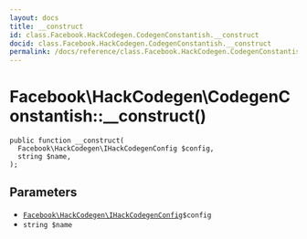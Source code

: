 ```yaml
---
layout: docs
title: __construct
id: class.Facebook.HackCodegen.CodegenConstantish.__construct
docid: class.Facebook.HackCodegen.CodegenConstantish.__construct
permalink: /docs/reference/class.Facebook.HackCodegen.CodegenConstantish.__construct.md
---
```

# Facebook\\HackCodegen\\CodegenConstantish::__construct()




``` Hack
public function __construct(
  Facebook\HackCodegen\IHackCodegenConfig $config,
  string $name,
);
```




## Parameters




- [` Facebook\HackCodegen\IHackCodegenConfig `](<interface.Facebook.HackCodegen.IHackCodegenConfig.md>)`` $config ``
- ` string $name `
